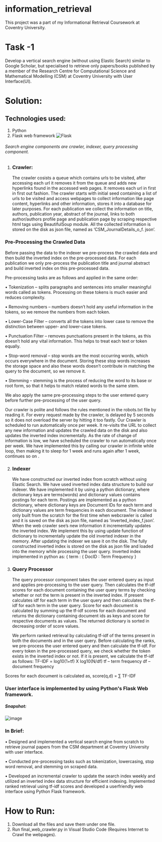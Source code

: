 # information_retrieval
This project was a part of my Informational Retrieval Coursework at Coventry University.
# Task -1 
Develop a vertical search engine (without using Elastic Search) similar to Google Scholar, but specialised to retrieve only papers/books published by a member of the Research Centre for Computational Science and Mathematical Modelling (CSM) at Coventry University with User Interface(UI).

# Solution:
## Technologies used:
1. Python
2. Flask web framework ![Flask](https://img.shields.io/badge/Flask-blue.svg)
###### Search engine components are crawler, indexer, query processing component. 

1. ### Crawler:
   The crawler cosists a queue which contains urls to be visited, after accessing each url it removes it from the queue and adds new hyperlinks found in the accessed web pages. It removes each url in first in first out fashion.
The crawler starts with initial seed containing a list of urls to be visited and access webpages to collect information like page content, hyperlinks and other information, stores it into a database for later purposes.  For each publication we collect the information on title, authors, publication year, abstract of the journal, links to both author/authors profile page and publication page by scraping respective html tags using BeautifulSoup module. All the collected information is stored on the disk as json file, named as ‘CSM_JournalDetails_o_f. json’.

### Pre-Processing the Crawled Data
Before passing the data to the indexer we pre-process the crawled data and then build the inverted index on the pre-processed data. For each publication we only pre-process the publication title and journal abstract and build inverted index on this pre-processed data.

Pre-processing tasks are as follows and applied in the same order:

•	Tokenization – splits paragraphs and sentences into smaller meaningful words called as tokens. Processing on these tokens is much easier and reduces complexity.

•	Removing numbers – numbers doesn’t hold any useful information in the tokens, so we remove the numbers from each token.

•	Lower-Case Filter – converts all the tokens into lower case to remove the distinction between upper- and lower-case tokens.

•	Punctuation Filter – removes punctuations present in the tokens, as this doesn’t hold any vital information. This helps to treat each text or token equally.

•	Stop-word removal – stop words are the most occurring words, which occurs everywhere in the document. Storing these stop words increases the storage space and also these words doesn’t contribute in matching the query to the document, so we remove it.

•	 Stemming – stemming is the process of reducing the word to its base or root form, so that it helps to match related words to the same stem.

We also apply the same pre-processing steps to the user entered query before further pre-processing of the user query.

Our crawler is polite and follows the rules mentioned in the robots.txt file by reading it. For every request made by the crawler, is delayed by 5 seconds so it does not overload the server by hitting it too fastly. 
Our Crawler is scheduled to run automatically once per week. It re-visits the URL to collect any new information and updates the crawled data on the disk and also updates the inverted index incrementally.
As the rate of change of information is low, we have scheduled the crawler to run automatically once per week. We have implemented this by calling our crawler in infinite while loop, then making it to sleep for 1 week and runs again after 1 week, continues so on .

2. ### Indexer
   
   We have constructed our inverted index from scratch without using Elastic Search. We have used inverted index data structure to build our indexer. We have implemented it by using a python dictionary, where dictionary keys are terms(words) and dictionary values contains postings for each term. Postings are implemented as a python dictionary, where dictionary keys are Document IDs for each term and dictionary values are term frequencies in each document.
   The indexer is only built from the scratch for the first time when webcrawler is called and it is saved on the disk as json file, named as ‘inverted_index_f.json’. When the web crawler see’s new information it incrementally updates the inverted index. 
We implement this by using update function of dictionary to incrementally update the old inverted indexer in the memory. After updating the indexer we save it on the disk.
The fully constructed inverted index is stored on the disk as json file and loaded into the memory while processing the user query.
 Inverted index implemented in python as:
{ term : { DocID : Term Frequency }

3. ### Query Processor
   The query processor component takes the user entered query as input and applies pre-processing to the user query. Then calculates the tf-idf scores for each document containing the user query terms by checking whether or not the term is present in the inverted index. If present calculates idf for each term in the user query and then calculates the tf-idf for each term in the user query. Score for each document is calculated by summing up the tf-idf scores for each document and returns the dictionary containing document ids as keys and score for respective documents as values. The returned dictionary is sorted in decreasing order of score values.

   We perform ranked retrieval by calculating tf-idf of the terms present in both the documents and in the user query.
Before calculating the ranks, we pre-process the user entered query and then calculate the tf-idf. For every token in the pre-processed query, we check whether the token exists in the inverted index or not. If it is present, we calculate the tf-idf as follows:
	TF-IDF = log10(1+tf) X log10(N/df)
tf – term frequency
df – document frequency

Scores for each document is calculated as,
score(q,d) = ∑ TF-IDF

### User interface is implemented by using Python's Flask Web framework.
##### Snapshot:
![image](https://github.com/MadhukeshK12/Implementing-Vertical-Search-Engine-without-using-Elastic-Search/assets/115413028/82ff0a87-e518-4c77-93bc-6fbff0357dbe)


### In Brief:
• Designed and implemented a vertical search engine from scratch to retrieve journal papers from the CSM
department at Coventry University with user interface.

• Conducted pre-processing tasks such as tokenization, lowercasing, stop word removal, and stemming on
scraped data.

• Developed an incremental crawler to update the search index weekly and utilized an inverted index data
structure for efficient indexing. Implemented ranked retrieval using tf-idf scores and developed a userfriendly web interface using Python Flask framework.


# How to Run:
1. Download all the files and save them under one file. 
2. Run final_web_crawler.py in Visual Studio Code  (Requires Internet to Crawl the webpages).
